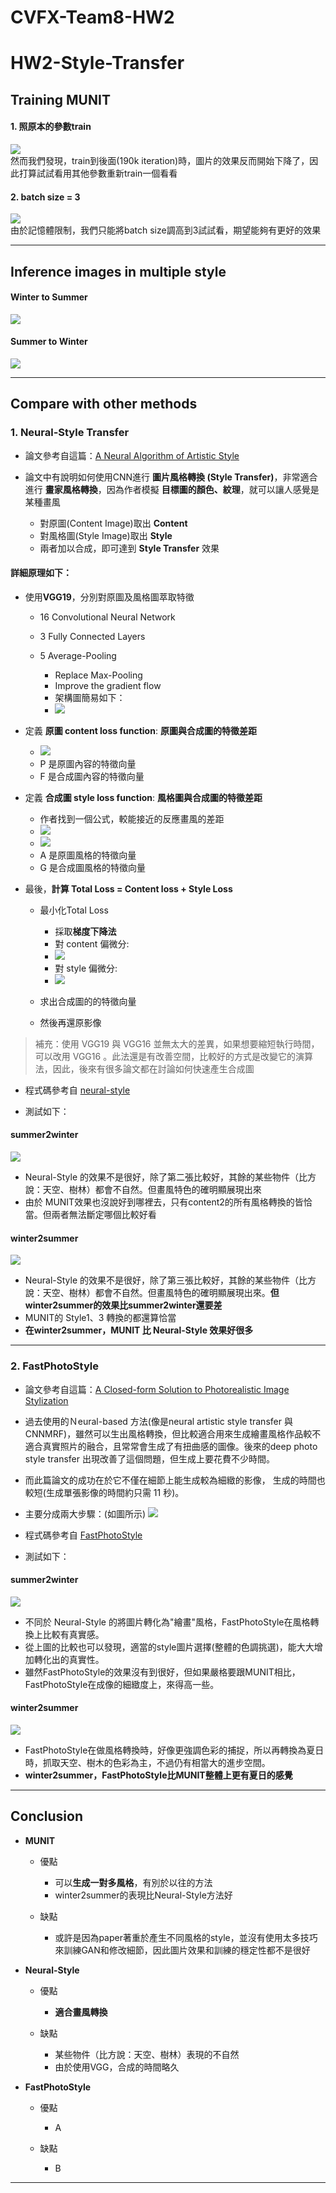 # CVFX-Team8-HW2

# HW2-Style-Transfer

## Training MUNIT
#### 1. 照原本的參數train
![](https://i.imgur.com/ULOo0uc.png)  
然而我們發現，train到後面(190k iteration)時，圖片的效果反而開始下降了，因此打算試試看用其他參數重新train一個看看
#### 2. batch size = 3
![](https://i.imgur.com/kJdyPqO.png)  
由於記憶體限制，我們只能將batch size調高到3試試看，期望能夠有更好的效果

---
## Inference images in multiple style
#### Winter to Summer
![](https://i.imgur.com/gWGEzbB.jpg)

#### Summer to Winter
![](https://i.imgur.com/chQ6AJS.jpg)


---
## Compare with other methods

### 1. Neural-Style Transfer
* 論文參考自這篇：[A Neural Algorithm of Artistic Style](https://arxiv.org/pdf/1508.06576v2.pdf)
* 論文中有說明如何使用CNN進行 **圖片風格轉換 (Style Transfer)**，非常適合進行 **畫家風格轉換**，因為作者模擬 **目標圖的顏色、紋理**，就可以讓人感覺是某種畫風

    - 對原圖(Content Image)取出 **Content**
    - 對風格圖(Style Image)取出 **Style**
    - 兩者加以合成，即可達到 **Style Transfer** 效果

#### 詳細原理如下：
* 使用**VGG19**，分別對原圖及風格圖萃取特徵

    - 16 Convolutional Neural Network
    - 3 Fully Connected Layers
    - 5 Average-Pooling

        - Replace Max-Pooling
        - Improve the gradient flow
        - 架構圖簡易如下：
        - ![](https://i.imgur.com/1DBY1V0.png)

* 定義 **原圖 content loss function**: **原圖與合成圖的特徵差距**

    - ![](https://i.imgur.com/0Q6zTs3.png)
    - P 是原圖內容的特徵向量
    - F 是合成圖內容的特徵向量

* 定義 **合成圖 style loss function**: **風格圖與合成圖的特徵差距** 

    - 作者找到一個公式，較能接近的反應畫風的差距
    - ![](https://i.imgur.com/ugSCcd9.png)
    - ![](https://i.imgur.com/t8f5hoB.png)
    - A 是原圖風格的特徵向量
    - G 是合成圖風格的特徵向量

* 最後，**計算 Total Loss = Content loss + Style Loss**

    - 最小化Total Loss

        - 採取**梯度下降法**
        - 對 content 偏微分:
        - ![](https://i.imgur.com/I5zoiCl.png)
        - 對 style 偏微分:
        - ![](https://i.imgur.com/UvSHNyB.png)

    - 求出合成圖的的特徵向量
    - 然後再還原影像

>補充：使用 VGG19 與 VGG16 並無太大的差異，如果想要縮短執行時間，可以改用 VGG16 。此法還是有改善空間，比較好的方式是改變它的演算法，因此，後來有很多論文都在討論如何快速產生合成圖

* 程式碼參考自 [neural-style](https://github.com/anishathalye/neural-style)

* 測試如下：

#### summer2winter
![](https://i.imgur.com/0VWy3q1.jpg)

* Neural-Style 的效果不是很好，除了第二張比較好，其餘的某些物件（比方說：天空、樹林）都會不自然。但畫風特色的確明顯展現出來
* 由於 MUNIT效果也沒說好到哪裡去，只有content2的所有風格轉換的皆恰當。但兩者無法斷定哪個比較好看

#### winter2summer
![](https://i.imgur.com/uyv92NX.jpg)

* Neural-Style 的效果不是很好，除了第三張比較好，其餘的某些物件（比方說：天空、樹林）都會不自然。但畫風特色的確明顯展現出來。**但 winter2summer的效果比summer2winter還要差**
* MUNIT的 Style1、3 轉換的都還算恰當
* **在winter2summer，MUNIT 比 Neural-Style 效果好很多**


---
### 2. FastPhotoStyle
* 論文參考自這篇：[A Closed-form Solution to Photorealistic Image Stylization](https://arxiv.org/pdf/1802.06474.pdf)
* 過去使用的Ｎeural-based 方法(像是neural artistic style transfer 與 CNNMRF)，雖然可以生出風格轉換，但比較適合用來生成繪畫風格作品較不適合真實照片的融合，且常常會生成了有扭曲感的圖像。後來的deep photo style transfer 出現改善了這個問題，但生成上要花費不少時間。
* 而此篇論文的成功在於它不僅在細節上能生成較為細緻的影像， 生成的時間也較短(生成單張影像的時間約只需 11 秒)。

* 主要分成兩大步驟：(如圖所示)
![](https://imgur.com/5s71Mnk.png)


* 程式碼參考自 [FastPhotoStyle](https://github.com/NVIDIA/FastPhotoStyle)

* 測試如下：

#### summer2winter
![](https://imgur.com/FIcbxeW.jpg)

* 不同於 Neural-Style 的將圖片轉化為"繪畫"風格，FastPhotoStyle在風格轉換上比較有真實感。
* 從上圖的比較也可以發現，適當的style圖片選擇(整體的色調挑選)，能大大增加轉化出的真實性。
* 雖然FastPhotoStyle的效果沒有到很好，但如果嚴格要跟MUNIT相比，FastPhotoStyle在成像的細緻度上，來得高一些。

#### winter2summer
![](https://imgur.com/gOOQcDP.jpg)

* FastPhotoStyle在做風格轉換時，好像更強調色彩的捕捉，所以再轉換為夏日時，抓取天空、樹木的色彩為主，不過仍有相當大的進步空間。
* **winter2summer，FastPhotoStyle比MUNIT整體上更有夏日的感覺**

---
## Conclusion

* **MUNIT**

    - 優點

        - 可以**生成一對多風格**，有別於以往的方法
        - winter2summer的表現比Neural-Style方法好

    - 缺點

        - 或許是因為paper著重於產生不同風格的style，並沒有使用太多技巧來訓練GAN和修改細節，因此圖片效果和訓練的穩定性都不是很好

* **Neural-Style**

    - 優點

        - **適合畫風轉換**

    - 缺點

        - 某些物件（比方說：天空、樹林）表現的不自然
        - 由於使用VGG，合成的時間略久

* **FastPhotoStyle**

    - 優點

        - A

    - 缺點

        - B


---
